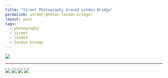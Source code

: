 ```yaml
---
title: "Street Photography Around London Bridge"
permalink: street-photos-london-bridge/
layout: post
tags:
  - photography
  - street
  - london
  - london bridge
---
```


![](/content/posts/assets/photos/DSC02301.jpg)

---

![](/content/posts/assets/photos/DSC02303.jpg)
![](/content/posts/assets/photos/DSC02305.jpg)
![](/content/posts/assets/photos/DSC02307.jpg)
![](/content/posts/assets/photos/DSC02315.jpg)